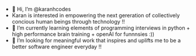 - 👋 Hi, I’m @karanhcodes
- Karan is interested in empowering the next gereration of collectively concious human beings through technology !!
- 🌱 I’m currently learning elements of programming interviews in python + high performance brain training + openAI for funnnsies :))
- 💞️ I’m looking for meaningful work that inspires and uplifts me to be a better software engineer everyday !!

<!---
karanhcodes/karanhcodes is a ✨ special ✨ repository because its `README.md` (this file) appears on your GitHub profile.
You can click the Preview link to take a look at your changes.
--->
